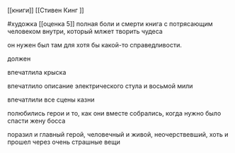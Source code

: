 [[книги]]
[[Стивен Кинг ]]

#художка [[оценка 5]]
полная боли и смерти книга с потрясающим человеком внутри, который млжет творить чудеса

  

он нужен был там для хотя бы какой-то справедливости.

  

должен

  

впечатлила крыска

впечатлило описание электрического стула и восьмой мили

впечатлили все сцены казни

  

полюбились герои и то, как они вместе собрались, когда нужно было спасти жену босса

  

поразил и главный герой, человечный и живой, неочерствевший, хоть и прошел через очень страшные вещи